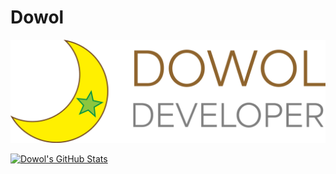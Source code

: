# Dowol
![Dowol Developer](./img/dowol-developer-banner.png)

[![Dowol's GitHub Stats](https://github-readme-stats.vercel.app/api/top-langs/?username=dowol)](https://github.com/dowol/dowol)